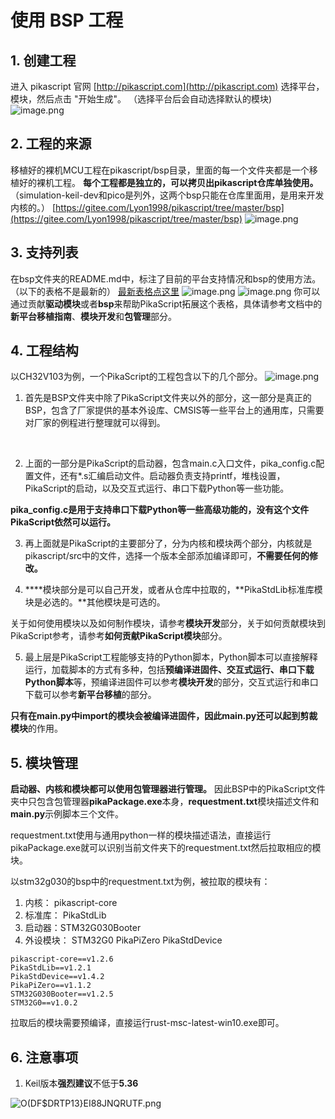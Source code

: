 # 使用 BSP 工程
## 1. 创建工程
进入 pikascript 官网 [http://pikascript.com](http://pikascript.com)
选择平台，模块，然后点击 "开始生成"。
（选择平台后会自动选择默认的模块)
![image.png](https://cdn.nlark.com/yuque/0/2022/png/22991477/1644129110261-049ad5bb-21af-40e2-9533-a1c8c86790f1.png#clientId=ud8f924e7-b341-4&crop=0&crop=0&crop=1&crop=1&from=paste&height=671&id=u7a239101&margin=%5Bobject%20Object%5D&name=image.png&originHeight=1174&originWidth=887&originalType=binary&ratio=1&rotation=0&showTitle=false&size=146959&status=done&style=none&taskId=ub307287a-b2cc-40c1-abcd-76c1ca0a625&title=&width=506.85714285714283)
## 2. 工程的来源
移植好的裸机MCU工程在pikascript/bsp目录，里面的每一个文件夹都是一个移植好的裸机工程。
**每个工程都是独立的，可以拷贝出pikascript仓库单独使用。**
（simulation-keil-dev和pico是列外，这两个bsp只能在仓库里面用，是用来开发内核的。）
[https://gitee.com/Lyon1998/pikascript/tree/master/bsp](https://gitee.com/Lyon1998/pikascript/tree/master/bsp)
![image.png](https://cdn.nlark.com/yuque/0/2021/png/22991477/1638605947761-93b30636-099f-4c7c-a432-6aae5e2d8b53.png#clientId=u1f653719-4dd4-4&crop=0&crop=0&crop=1&crop=1&from=paste&height=256&id=u46da1803&margin=%5Bobject%20Object%5D&name=image.png&originHeight=984&originWidth=2028&originalType=binary&ratio=1&rotation=0&showTitle=false&size=146222&status=done&style=none&taskId=u2c1d9a47-9e15-4b66-9f43-2d525e5c35f&title=&width=528)
## 3. 支持列表
在bsp文件夹的README.md中，标注了目前的平台支持情况和bsp的使用方法。
（以下的表格不是最新的）
[最新表格点这里](https://gitee.com/Lyon1998/pikascript#2%E5%B9%B3%E5%8F%B0%E6%94%AF%E6%8C%81%E5%88%97%E8%A1%A8)
![image.png](https://cdn.nlark.com/yuque/0/2021/png/22991477/1639629972025-ca8fdf74-5dc2-472e-8497-5bc163bccdf4.png#clientId=ub4f5b7e7-1daa-4&crop=0&crop=0&crop=1&crop=1&from=paste&height=410&id=u99328c28&margin=%5Bobject%20Object%5D&name=image.png&originHeight=855&originWidth=792&originalType=binary&ratio=1&rotation=0&showTitle=false&size=59120&status=done&style=none&taskId=u0c0dd159-00a1-4ca9-9393-0fd0a7ad3c3&title=&width=380)
![image.png](https://cdn.nlark.com/yuque/0/2021/png/22991477/1639629981607-43c6b771-34bf-45ac-9a66-8604f705ddff.png#clientId=ub4f5b7e7-1daa-4&crop=0&crop=0&crop=1&crop=1&from=paste&height=205&id=ufa0c559b&margin=%5Bobject%20Object%5D&name=image.png&originHeight=474&originWidth=1075&originalType=binary&ratio=1&rotation=0&showTitle=false&size=30721&status=done&style=none&taskId=u3d6cec82-1f3a-4bd1-9d5c-1ce030fbb2b&title=&width=465.5)
你可以通过贡献**驱动模块**或者**bsp**来帮助PikaScript拓展这个表格，具体请参考文档中的**新平台移植指南**、**模块开发**和**包管理**部分。
## 4. 工程结构
以CH32V103为例，一个PikaScript的工程包含以下的几个部分。
![image.png](https://cdn.nlark.com/yuque/0/2021/png/22991477/1638631568309-cbc19553-75be-4915-900a-72fe700b4d16.png#clientId=u1584620a-be5e-4&crop=0&crop=0&crop=1&crop=1&from=paste&height=324&id=u781912f3&margin=%5Bobject%20Object%5D&name=image.png&originHeight=630&originWidth=909&originalType=url&ratio=1&rotation=0&showTitle=false&size=32332&status=done&style=none&taskId=u410b192b-efc2-4bdd-9b83-da9ad093344&title=&width=468)

1. 首先是BSP文件夹中除了PikaScript文件夹以外的部分，这一部分是真正的BSP，包含了厂家提供的基本外设库、CMSIS等一些平台上的通用库，只需要对厂家的例程进行整理就可以得到。

​


2. 上面的一部分是PikaScript的启动器，包含main.c入口文件，pika_config.c配置文件，还有*.s汇编启动文件。启动器负责支持printf，堆栈设置，PikaScript的启动，以及交互式运行、串口下载Python等一些功能。

**pika_config.c是用于支持串口下载Python等一些高级功能的，没有这个文件PikaScript依然可以运行。**
​


3. 再上面就是PikaScript的主要部分了，分为内核和模块两个部分，内核就是pikascript/src中的文件，选择一个版本全部添加编译即可，**不需要任何的修改。**



4. **​**模块部分是可以自己开发，或者从仓库中拉取的，**PikaStdLib标准库模块是必选的。**其他模块是可选的。

关于如何使用模块以及如何制作模块，请参考**模块开发**部分，关于如何贡献模块到PikaScript参考，请参考**如何贡献PikaScript模块**部分。
​


5. 最上层是PikaScript工程能够支持的Python脚本，Python脚本可以直接解释运行，加载脚本的方式有多种，包括**预编译进固件、交互式运行、串口下载Python脚本**等，预编译进固件可以参考**模块开发**的部分，交互式运行和串口下载可以参考**新平台移植**的部分。

**只有在main.py中import的模块会被编译进固件，**因此main.py还可以起到**剪裁模块**的作用。
## 5. 模块管理
**启动器、内核和模块都可以使用包管理器进行管理。**
因此BSP中的PikaScript文件夹中只包含包管理器**pikaPackage.exe**本身，**requestment.txt**模块描述文件和**main.py**示例脚本三个文件。
​

requestment.txt使用与通用python一样的模块描述语法，直接运行pikaPackage.exe就可以识别当前文件夹下的requestment.txt然后拉取相应的模块。
​

以stm32g030的bsp中的requestment.txt为例，被拉取的模块有：

1. 内核： pikascript-core
1. 标准库： PikaStdLib
1. 启动器：STM32G030Booter
1. 外设模块： STM32G0 PikaPiZero PikaStdDevice
```
pikascript-core==v1.2.6
PikaStdLib==v1.2.1
PikaStdDevice==v1.4.2
PikaPiZero==v1.1.2
STM32G030Booter==v1.2.5
STM32G0==v1.0.2
```
拉取后的模块需要预编译，直接运行rust-msc-latest-win10.exe即可。
## 6. 注意事项

1. Keil版本**强烈建议**不低于**5.36**

![O(DF$DRTP13}EI88JNQRUTF.png](https://cdn.nlark.com/yuque/0/2022/png/22991477/1641372084863-db6426eb-b3cc-454d-b14a-5338818d01aa.png#clientId=u864f7269-941d-4&crop=0&crop=0&crop=1&crop=1&from=paste&height=450&id=ue31babc1&margin=%5Bobject%20Object%5D&name=O%28DF%24DRTP13%7DEI88JNQRUTF.png&originHeight=861&originWidth=787&originalType=binary&ratio=1&rotation=0&showTitle=false&size=237043&status=done&style=none&taskId=u05c8de03-d4b1-497b-b392-bf4ef98b049&title=&width=411)
